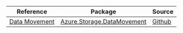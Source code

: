 | Reference | Package | Source |
|---|---|---|
|[Data Movement](storage.datamovement-readme.md)|[Azure.Storage.DataMovement](https://www.nuget.org/packages/Azure.Storage.DataMovement)|[Github](https://github.com/Azure/azure-sdk-for-net/blob/main/sdk/storage/Azure.Storage.DataMovement)|
